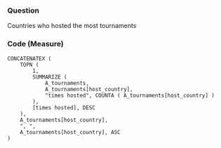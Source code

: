 ### Question
Countries who hosted the most tournaments

### Code (Measure)

```
CONCATENATEX (
    TOPN (
        1,
        SUMMARIZE (
            A_tournaments,
            A_tournaments[host_country],
            "times hosted", COUNTA ( A_tournaments[host_country] )
        ),
        [times hosted], DESC
    ),
    A_tournaments[host_country],
    ", ",
    A_tournaments[host_country], ASC
)

```
